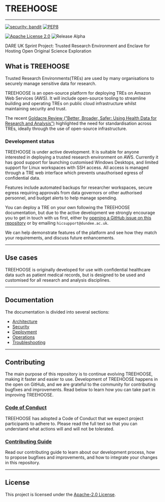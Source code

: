 # TREEHOOSE

---

[![security: bandit](https://img.shields.io/badge/security-bandit-yellow.svg)](https://github.com/PyCQA/bandit)
[![PEP8](https://img.shields.io/badge/code%20style-pep8-orange.svg)](https://www.python.org/dev/peps/pep-0008/)

[![Apache License 2.0](https://badgen.net/badge/license/Apache%20License%202.0/blue)](./LICENSE)
![Release Alpha](https://badgen.net/badge/release/Alpha/orange)

DARE UK Sprint Project: Trusted Research Environment and Enclave for Hosting
Open Original Science Exploration

## What is TREEHOOSE

Trusted Research Environments(TREs) are used by many organisations to securely
manage sensitive data for research.

TREEHOOSE is an open-source platform for deploying TREs on Amazon Web Services
(AWS). It will include open-source tooling to streamline building and operating
TREs on public cloud infrastructure whilst maintaining security and trust.

The recent
[Goldacre Review ("Better, Broader, Safer: Using Health Data for Research and Analysis")](https://www.goldacrereview.org/)
highlighted the need for standardisation across TREs, ideally through the use of
open-source infrastructure.

### Development status

TREEHOOSE is under active development. It is suitable for anyone interested in
deploying a trusted research environment on AWS. Currently it has good support
for launching customised Windows Desktops, and limited support for Linux
workspaces with SSH access. All access is managed through a TRE web interface
which prevents unauthorised egress of confidential data.

Features include automated backups for researcher workspaces, secure egress
requiring approvals from data governors or other authorised personnel, and
budget alerts to help manage spending.

You can deploy a TRE on your own following the TREEHOOSE documentation, but due
to the active development we strongly encourage you to get in touch with us
first, either by
[opening a GitHub issue on this repository](https://github.com/HicResearch/TREEHOOSE/issues)
or by emailing `hicsupport@dundee.ac.uk`.

We can help demonstrate features of the platform and see how they match your requirements,
and discuss future enhancements.

---

## Use cases

TREEHOOSE is originally developed for use with confidential healthcare data such
as patient medical records, but is designed to be used and customised for all
research and analysis disciplines.

---

## Documentation

The documentation is divided into several sections:

- [Architecture](./doc/architecture/README.md)
- [Security](./doc/security/SecurityControls.md)
- [Deployment](./doc/deployment/README.md)
- [Operations](./doc/operations/README.md)
- [Troubleshooting](./doc/troubleshooting/TroubleshootingRunbook.md)

---

## Contributing

The main purpose of this repository is to continue evolving TREEHOOSE, making it
faster and easier to use. Development of TREEHOOSE happens in the open on
GitHub, and we are grateful to the community for contributing bugfixes and
improvements. Read below to learn how you can take part in improving TREEHOOSE.

### [Code of Conduct](CODE_OF_CONDUCT.md)

TREEHOOSE has adopted a Code of Conduct that we expect project participants to
adhere to. Please read the full text so that you can understand what actions
will and will not be tolerated.

### [Contributing Guide](CONTRIBUTING.md)

Read our contributing guide to learn about our development process, how to
propose bugfixes and improvements, and how to integrate your changes in this
repository.

---

## License

This project is licensed under the [Apache-2.0 License](./LICENSE).
